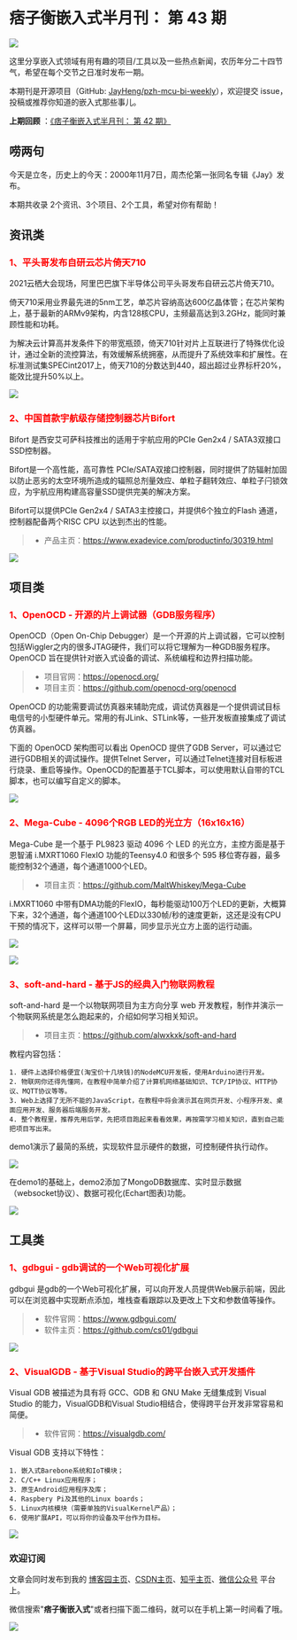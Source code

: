 # 痞子衡嵌入式半月刊： 第 43 期

![](http://henjay724.com/image/cnblogs/pzh_mcu_bi_weekly.PNG)

这里分享嵌入式领域有用有趣的项目/工具以及一些热点新闻，农历年分二十四节气，希望在每个交节之日准时发布一期。

本期刊是开源项目（GitHub: [JayHeng/pzh-mcu-bi-weekly](https://github.com/JayHeng/pzh-mcu-bi-weekly)），欢迎提交 issue，投稿或推荐你知道的嵌入式那些事儿。

**上期回顾** ：[《痞子衡嵌入式半月刊： 第 42 期》](https://www.cnblogs.com/henjay724/p/15418226.html)

## 唠两句

今天是立冬，历史上的今天：2000年11月7日，周杰伦第一张同名专辑《Jay》发布。

本期共收录 2个资讯、3个项目、2个工具，希望对你有帮助！

## 资讯类

### <font color="red">1、平头哥发布自研云芯片倚天710</font>

2021云栖大会现场，阿里巴巴旗下半导体公司平头哥发布自研云芯片倚天710。

倚天710采用业界最先进的5nm工艺，单芯片容纳高达600亿晶体管；在芯片架构上，基于最新的ARMv9架构，内含128核CPU，主频最高达到3.2GHz，能同时兼顾性能和功耗。

为解决云计算高并发条件下的带宽瓶颈，倚天710针对片上互联进行了特殊优化设计，通过全新的流控算法，有效缓解系统拥塞，从而提升了系统效率和扩展性。在标准测试集SPECint2017上，倚天710的分数达到440，超出超过业界标杆20%，能效比提升50%以上。

![](http://henjay724.com/image/biweekly20211107/t-head_yitian710.PNG)

### <font color="red">2、中国首款宇航级存储控制器芯片Bifort</font>

Bifort 是西安艾可萨科技推出的适用于宇航应用的PCIe Gen2x4 / SATA3双接口SSD控制器。

Bifort是一个高性能，高可靠性 PCIe/SATA双接口控制器，同时提供了防辐射加固以防止恶劣的太空环境所造成的辐照总剂量效应、单粒子翻转效应、单粒子闩锁效应，为宇航应用构建高容量SSD提供完美的解决方案。

Bifort可以提供PCIe Gen2x4 / SATA3主控接口，并提供6个独立的Flash 通道，控制器配备两个RISC CPU 以达到杰出的性能。

> * 产品主页：https://www.exadevice.com/productinfo/30319.html

![](http://henjay724.com/image/biweekly20211107/Bifort.PNG)

## 项目类

### <font color="red">1、OpenOCD - 开源的片上调试器（GDB服务程序）</font>

OpenOCD（Open On-Chip Debugger）是一个开源的片上调试器，它可以控制包括Wiggler之内的很多JTAG硬件，我们可以将它理解为一种GDB服务程序。OpenOCD 旨在提供针对嵌入式设备的调试、系统编程和边界扫描功能。

> * 项目官网：https://openocd.org/
> * 项目主页：https://github.com/openocd-org/openocd

OpenOCD 的功能需要调试仿真器来辅助完成，调试仿真器是一个提供调试目标电信号的小型硬件单元。常用的有JLink、STLink等，一些开发板直接集成了调试仿真器。

下面的 OpenOCD 架构图可以看出 OpenOCD 提供了GDB Server，可以通过它进行GDB相关的调试操作。提供Telnet Server，可以通过Telnet连接对目标板进行烧录、重启等操作。OpenOCD的配置基于TCL脚本，可以使用默认自带的TCL脚本，也可以编写自定义的脚本。

![](http://henjay724.com/image/biweekly20211107/OpenOCD.PNG)

### <font color="red">2、Mega-Cube - 4096个RGB LED的光立方（16x16x16）</font>

Mega-Cube 是一个基于 PL9823 驱动 4096 个 LED 的光立方，主控方面是基于恩智浦 i.MXRT1060 FlexIO 功能的Teensy4.0 和很多个 595 移位寄存器，最多能控制32个通道，每个通道1000个LED。

> * 项目主页：https://github.com/MaltWhiskey/Mega-Cube

i.MXRT1060 中带有DMA功能的FlexIO，每秒能驱动100万个LED的更新，大概算下来，32个通道，每个通道100个LED以330帧/秒的速度更新，这还是没有CPU干预的情况下，这样可以带一个屏幕，同步显示光立方上面的运行动画。

![](http://henjay724.com/image/biweekly20211107/Mega-Cube2.PNG)

![](http://henjay724.com/image/biweekly20211107/Mega-Cube.PNG)

### <font color="red">3、soft-and-hard - 基于JS的经典入门物联网教程</font>

soft-and-hard 是一个以物联网项目为主方向分享 web 开发教程，制作并演示一个物联网系统是怎么跑起来的，介绍如何学习相关知识。

> * 项目主页：https://github.com/alwxkxk/soft-and-hard

教程内容包括：

```text
1. 硬件上选择价格便宜(淘宝价十几块钱)的NodeMCU开发板，使用Arduino进行开发。
2. 物联网你还得先懂网，在教程中简单介绍了计算机网络基础知识、TCP/IP协议、HTTP协议、MQTT协议等等。
3. Web上选择了无所不能的JavaScript，在教程中将会演示其在网页开发、小程序开发、桌面应用开发、服务器后端服务开发。
4. 整个教程里，推荐先用后学，先把项目跑起来看看效果，再按需学习相关知识，直到自己能把项目写出来。
```

demo1演示了最简的系统，实现软件显示硬件的数据，可控制硬件执行动作。 

![](http://henjay724.com/image/biweekly20211107/soft-and-hard1.jpg)

在demo1的基础上，demo2添加了MongoDB数据库、实时显示数据（websocket协议）、数据可视化(Echart图表)功能。 

![](http://henjay724.com/image/biweekly20211107/soft-and-hard2.jpg)

## 工具类

### <font color="red">1、gdbgui - gdb调试的一个Web可视化扩展</font>

gdbgui 是gdb的一个Web可视化扩展，可以向开发人员提供Web展示前端，因此可以在浏览器中实现断点添加，堆栈查看跟踪以及更改上下文和参数值等操作。

> * 软件官网：https://www.gdbgui.com/
> * 软件主页：https://github.com/cs01/gdbgui

![](http://henjay724.com/image/biweekly20211107/gdbgui.gif)

### <font color="red">2、VisualGDB - 基于Visual Studio的跨平台嵌入式开发插件</font>

Visual GDB 被描述为具有将 GCC、GDB 和 GNU Make 无缝集成到 Visual Studio 的能力，VisualGDB和Visual Studio相结合，使得跨平台开发非常容易和简便。

> * 软件官网：https://visualgdb.com/

Visual GDB 支持以下特性：

```text
1. 嵌入式Barebone系统和IoT模块；
2. C/C++ Linux应用程序；
3. 原生Android应用程序及库；
4. Raspbery Pi及其他的Linux boards；
5. Linux内核模块（需要单独的VisualKernel产品）；
6. 使用扩展API，可以将你的设备及平台作为目标。
```

![](http://henjay724.com/image/biweekly20211107/VisualGDB.PNG)

### 欢迎订阅

文章会同时发布到我的 [博客园主页](https://www.cnblogs.com/henjay724/)、[CSDN主页](https://blog.csdn.net/henjay724)、[知乎主页](https://www.zhihu.com/people/henjay724)、[微信公众号](http://weixin.sogou.com/weixin?type=1&query=痞子衡嵌入式) 平台上。

微信搜索"__痞子衡嵌入式__"或者扫描下面二维码，就可以在手机上第一时间看了哦。

![](http://henjay724.com/image/github/pzhMcu_qrcode_258x258.jpg)

